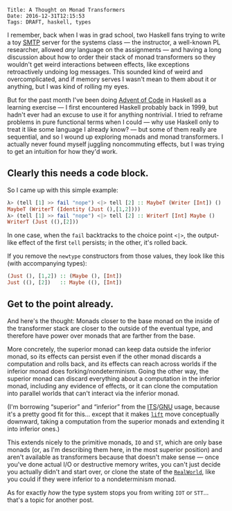     Title: A Thought on Monad Transformers
    Date: 2016-12-31T12:15:53
    Tags: DRAFT, haskell, types

I remember, back when I was in grad school, two Haskell fans trying to
write a toy [SMTP][] server for the systems class — the instructor, a
well-known PL researcher, allowed *any* language on the assignments —
and having a long discussion about how to order their stack of monad
transformers so they wouldn't get weird interactions between effects,
like exceptions retroactively undoing log messages.  This sounded kind
of weird and overcomplicated, and if memory serves I wasn't mean to
them about it or anything, but I was kind of rolling my eyes.

[SMTP]: https://en.wikipedia.org/wiki/Simple_Mail_Transfer_Protocol

But for the past month I've been doing [Advent of Code][advoc] in
Haskell as a learning exercise — I first encountered Haskell probably
back in 1999, but hadn't ever had an excuse to use it for anything
nontrivial.  I tried to reframe problems in pure functional terms when
I could — why use Haskell only to treat it like some language I
already know? — but some of them really are sequential, and so I wound
up exploring monads and monad transformers.  I actually never found
myself juggling noncommuting effects, but I was trying to get an
intuition for how they'd work.

[advoc]: http://adventofcode.com/

<!-- more -->

## Clearly this needs a code block.

So I came up with this simple example:

```Haskell
λ> (tell [1] >> fail "nope") <|> tell [2] :: MaybeT (Writer [Int]) ()
MaybeT (WriterT (Identity (Just (),[1,2])))
λ> (tell [1] >> fail "nope") <|> tell [2] :: WriterT [Int] Maybe ()
WriterT (Just ((),[2]))
```

In one case, when the `fail` backtracks to the choice point `<|>`, the
output-like effect of the first `tell` persists; in the other, it's
rolled back.

If you remove the `newtype` constructors from those values, they look
like this (with accompanying types):

```Haskell
(Just (), [1,2]) :: (Maybe (), [Int])
Just ((), [2])   :: Maybe ((), [Int])
```

## Get to the point already.

And here's the thought: Monads closer to the base monad on the inside
of the transformer stack are closer to the outside of the eventual
type, and therefore have power over monads that are farther from the
base.

More concretely, the superior monad can keep data outside the inferior
monad, so its effects can persist even if the other monad discards a
computation and rolls back, and its effects can reach across worlds if
the inferior monad does forking/nondeterminism.  Going the other way,
the superior monad can discard everything about a computation in the
inferior monad, including any evidence of effects, or it can clone the
computation into parallel worlds that can't interact via the inferior
monad.

(I'm borrowing “superior” and “inferior” from the [ITS][]/[GNU][] usage,
because it's a pretty good fit for this… except that it makes [`lift`][]
move conceptually downward, taking a computation from the superior
monads and extending it into inferior ones.)

[ITS]: https://en.wikipedia.org/wiki/Incompatible_Timesharing_System
[GNU]: https://en.wikipedia.org/wiki/GNU_Project
[`lift`]: https://hackage.haskell.org/package/transformers-0.5.2.0/docs/Control-Monad-Trans-Class.html#v:lift

This extends nicely to the primitive monads, `IO` and `ST`, which are
only base monads (or, as I'm describing them here, in the most
superior position) and aren't available as transformers because that
doesn't make sense — once you've done actual I/O or destructive memory
writes, you can't just decide you actually didn't and start over, or
clone the state of the [`RealWorld`][real], like you could if they
were inferior to a nondeterminism monad.

As for exactly *how* the type system stops you from writing `IOT` or
`STT`… that's a topic for another post.

[real]: https://hackage.haskell.org/package/base-4.9.0.0/docs/Control-Monad-ST.html#t:RealWorld
